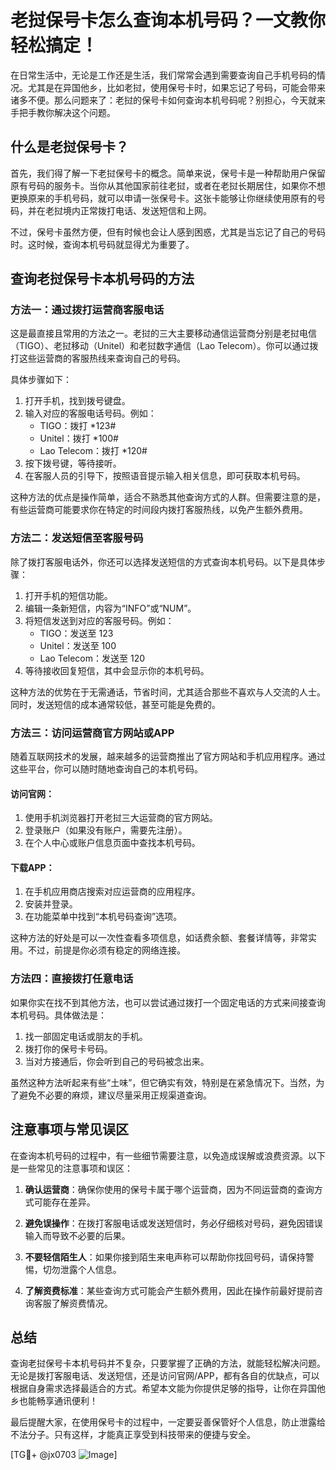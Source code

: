 # 老挝保号卡怎么查询本机号码？一文教你轻松搞定！

在日常生活中，无论是工作还是生活，我们常常会遇到需要查询自己手机号码的情况。尤其是在异国他乡，比如老挝，使用保号卡时，如果忘记了号码，可能会带来诸多不便。那么问题来了：老挝的保号卡如何查询本机号码呢？别担心，今天就来手把手教你解决这个问题。

## 什么是老挝保号卡？

首先，我们得了解一下老挝保号卡的概念。简单来说，保号卡是一种帮助用户保留原有号码的服务卡。当你从其他国家前往老挝，或者在老挝长期居住，如果你不想更换原来的手机号码，就可以申请一张保号卡。这张卡能够让你继续使用原有的号码，并在老挝境内正常拨打电话、发送短信和上网。

不过，保号卡虽然方便，但有时候也会让人感到困惑，尤其是当忘记了自己的号码时。这时候，查询本机号码就显得尤为重要了。

## 查询老挝保号卡本机号码的方法

### 方法一：通过拨打运营商客服电话

这是最直接且常用的方法之一。老挝的三大主要移动通信运营商分别是老挝电信（TIGO）、老挝移动（Unitel）和老挝数字通信（Lao Telecom）。你可以通过拨打这些运营商的客服热线来查询自己的号码。

具体步骤如下：
1. 打开手机，找到拨号键盘。
2. 输入对应的客服电话号码。例如：
   - TIGO：拨打 *123#
   - Unitel：拨打 *100#
   - Lao Telecom：拨打 *120#
3. 按下拨号键，等待接听。
4. 在客服人员的引导下，按照语音提示输入相关信息，即可获取本机号码。

这种方法的优点是操作简单，适合不熟悉其他查询方式的人群。但需要注意的是，有些运营商可能要求你在特定的时间段内拨打客服热线，以免产生额外费用。

### 方法二：发送短信至客服号码

除了拨打客服电话外，你还可以选择发送短信的方式查询本机号码。以下是具体步骤：

1. 打开手机的短信功能。
2. 编辑一条新短信，内容为“INFO”或“NUM”。
3. 将短信发送到对应的客服号码。例如：
   - TIGO：发送至 123
   - Unitel：发送至 100
   - Lao Telecom：发送至 120
4. 等待接收回复短信，其中会显示你的本机号码。

这种方法的优势在于无需通话，节省时间，尤其适合那些不喜欢与人交流的人士。同时，发送短信的成本通常较低，甚至可能是免费的。

### 方法三：访问运营商官方网站或APP

随着互联网技术的发展，越来越多的运营商推出了官方网站和手机应用程序。通过这些平台，你可以随时随地查询自己的本机号码。

#### 访问官网：
1. 使用手机浏览器打开老挝三大运营商的官方网站。
2. 登录账户（如果没有账户，需要先注册）。
3. 在个人中心或账户信息页面中查找本机号码。

#### 下载APP：
1. 在手机应用商店搜索对应运营商的应用程序。
2. 安装并登录。
3. 在功能菜单中找到“本机号码查询”选项。

这种方法的好处是可以一次性查看多项信息，如话费余额、套餐详情等，非常实用。不过，前提是你必须有稳定的网络连接。

### 方法四：直接拨打任意电话

如果你实在找不到其他方法，也可以尝试通过拨打一个固定电话的方式来间接查询本机号码。具体做法是：

1. 找一部固定电话或朋友的手机。
2. 拨打你的保号卡号码。
3. 当对方接通后，你会听到自己的号码被念出来。

虽然这种方法听起来有些“土味”，但它确实有效，特别是在紧急情况下。当然，为了避免不必要的麻烦，建议尽量采用正规渠道查询。

## 注意事项与常见误区

在查询本机号码的过程中，有一些细节需要注意，以免造成误解或浪费资源。以下是一些常见的注意事项和误区：

1. **确认运营商**：确保你使用的保号卡属于哪个运营商，因为不同运营商的查询方式可能存在差异。
   
2. **避免误操作**：在拨打客服电话或发送短信时，务必仔细核对号码，避免因错误输入而导致不必要的后果。

3. **不要轻信陌生人**：如果你接到陌生来电声称可以帮助你找回号码，请保持警惕，切勿泄露个人信息。

4. **了解资费标准**：某些查询方式可能会产生额外费用，因此在操作前最好提前咨询客服了解资费情况。

## 总结

查询老挝保号卡本机号码并不复杂，只要掌握了正确的方法，就能轻松解决问题。无论是拨打客服电话、发送短信，还是访问官网/APP，都有各自的优缺点，可以根据自身需求选择最适合的方式。希望本文能为你提供足够的指导，让你在异国他乡也能畅享通讯便利！

最后提醒大家，在使用保号卡的过程中，一定要妥善保管好个人信息，防止泄露给不法分子。只有这样，才能真正享受到科技带来的便捷与安全。

[TG💪+ @jx0703 ![Image](https://github.com/user-attachments/assets/dbca1d08-cadb-493c-b0ec-ad6f7a83f270)]